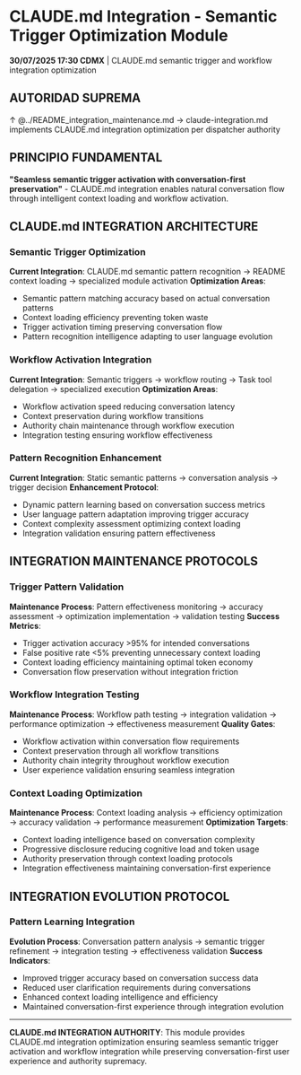 # CLAUDE.md Integration - Semantic Trigger Optimization Module

**30/07/2025 17:30 CDMX** | CLAUDE.md semantic trigger and workflow integration optimization

## AUTORIDAD SUPREMA
↑ @../README_integration_maintenance.md → claude-integration.md implements CLAUDE.md integration optimization per dispatcher authority

## PRINCIPIO FUNDAMENTAL
**"Seamless semantic trigger activation with conversation-first preservation"** - CLAUDE.md integration enables natural conversation flow through intelligent context loading and workflow activation.

## CLAUDE.md INTEGRATION ARCHITECTURE

### **Semantic Trigger Optimization**
**Current Integration**: CLAUDE.md semantic pattern recognition → README context loading → specialized module activation
**Optimization Areas**:
- Semantic pattern matching accuracy based on actual conversation patterns
- Context loading efficiency preventing token waste
- Trigger activation timing preserving conversation flow
- Pattern recognition intelligence adapting to user language evolution

### **Workflow Activation Integration**
**Current Integration**: Semantic triggers → workflow routing → Task tool delegation → specialized execution
**Optimization Areas**:
- Workflow activation speed reducing conversation latency
- Context preservation during workflow transitions
- Authority chain maintenance through workflow execution
- Integration testing ensuring workflow effectiveness

### **Pattern Recognition Enhancement**
**Current Integration**: Static semantic patterns → conversation analysis → trigger decision
**Enhancement Protocol**:
- Dynamic pattern learning based on conversation success metrics
- User language pattern adaptation improving trigger accuracy
- Context complexity assessment optimizing context loading
- Integration validation ensuring pattern effectiveness

## INTEGRATION MAINTENANCE PROTOCOLS

### **Trigger Pattern Validation**
**Maintenance Process**: Pattern effectiveness monitoring → accuracy assessment → optimization implementation → validation testing
**Success Metrics**:
- Trigger activation accuracy >95% for intended conversations
- False positive rate <5% preventing unnecessary context loading
- Context loading efficiency maintaining optimal token economy
- Conversation flow preservation without integration friction

### **Workflow Integration Testing**
**Maintenance Process**: Workflow path testing → integration validation → performance optimization → effectiveness measurement
**Quality Gates**:
- Workflow activation within conversation flow requirements
- Context preservation through all workflow transitions
- Authority chain integrity throughout workflow execution
- User experience validation ensuring seamless integration

### **Context Loading Optimization**
**Maintenance Process**: Context loading analysis → efficiency optimization → accuracy validation → performance measurement
**Optimization Targets**:
- Context loading intelligence based on conversation complexity
- Progressive disclosure reducing cognitive load and token usage
- Authority preservation through context loading protocols
- Integration effectiveness maintaining conversation-first experience

## INTEGRATION EVOLUTION PROTOCOL

### **Pattern Learning Integration**
**Evolution Process**: Conversation pattern analysis → semantic trigger refinement → integration testing → effectiveness validation
**Success Indicators**:
- Improved trigger accuracy based on conversation success data
- Reduced user clarification requirements during conversations
- Enhanced context loading intelligence and efficiency
- Maintained conversation-first experience through integration evolution

---

**CLAUDE.md INTEGRATION AUTHORITY**: This module provides CLAUDE.md integration optimization ensuring seamless semantic trigger activation and workflow integration while preserving conversation-first user experience and authority supremacy.